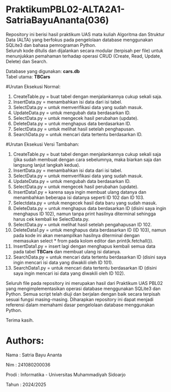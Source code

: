 # PraktikumPBL02-ALTA2A1-SatriaBayuAnanta(036)
Repository ini berisi hasil praktikum UAS mata kuliah Algoritma dan Struktur Data (ALTA) yang berfokus pada pengelolaan database menggunakan SQLite3 dan bahasa pemrograman Python.  
Seluruh kode ditulis dan dijalankan secara modular (terpisah per file) untuk menunjukkan pemahaman terhadap operasi CRUD (Create, Read, Update, Delete) dan Search.

Database yang digunakan: **cars.db**  
Tabel utama: **TBCars**

#Urutan Eksekusi Normal:
1. CreateTable.py = buat tabel dengan menjalankannya cukup sekali saja.
2. InsertData.py = menambahkan isi data dari isi tabel.
3. SelectData.py = untuk memverifikasi data yang sudah masuk.
4. UpdateData.py = untuk mengubah data berdasarkan ID.
5. SelectData.py = untuk mengecek hasil perubahan (update).
6. DeleteData.py = untuk menghapus data berdasarkan ID.
7. SelectData.py = untuk melihat hasil setelah penghapusan.
8. SearchData.py = untuk mencari data tertentu berdasarkan ID.

#Urutan Eksekusi Versi Tambahan:
1. CreateTable.py = buat tabel dengan menjalankannya cukup sekali saja (jika sudah membuat dengan cara sebelumnya, maka biarkan saja dan langsung lanjut langkah kedua).
2. InsertData.py = menambahkan isi data dari isi tabel.
3. SelectData.py = untuk memverifikasi data yang sudah masuk.
4. UpdateData.py = untuk mengubah data berdasarkan ID.
5. SelectData.py = untuk mengecek hasil perubahan (update).
6. InsertData1.py = karena saya ingin membuat ulang datanya dan menambahkan beberapa isi datanya seperti ID 102 dan ID 103.
7. Selectdata.py = untuk mengecek hasil data baru yang sudah masuk.
8. DeleteData.py = untuk menghapus data berdasarkan ID (disini saya ingin menghapus ID 102), namun tanpa print hasilnya diterminal sehingga harus cek kembali ke SelectData.py.
9. SelectData.py = untuk melihat hasil setelah pengahapusan ID 102.
10. DeleteData1.py = untuk menghapus data berdasarkan ID (ID 103), namun pada kode ini akan menampilkan hasilnya diterminal dengan memasukan select * from pada kolom editor dan print(k.fetchall()).
11. InsertData1.py = insert lagi dengan menghapus kembali semua data pada tabel **TBCars** dan membuat ulang isi datanya.
12. SearchData.py = untuk mencari data tertentu berdasarkan ID (disini saya ingin mencari isi data yang diwakili oleh ID 101).
13. SearchData1.py = untuk mencari data tertentu berdasarkan ID (disini saya ingin mencari isi data yang diwakili oleh ID 102).

Seluruh file pada repository ini merupakan hasil dari Praktikum UAS PBL02 yang mengimplementasikan operasi database menggunakan SQLite3 dan Python.
Semua script telah diuji dan berjalan dengan baik secara terpisah sesuai fungsi masing-masing.
Diharapkan repository ini dapat menjadi referensi dalam memahami dasar pengelolaan database menggunakan Python.

Terima kasih.

# Authors:
Nama  : Satria Bayu Ananta

Nim   : 241080200036

Prodi : Informatika - Universitas Muhammadiyah Sidoarjo

Tahun : 2024/2025
